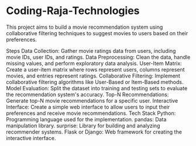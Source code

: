 # Coding-Raja-Technologies
This project aims to build a movie recommendation system using collaborative filtering techniques to suggest movies to users based on their preferences.

Steps
Data Collection: Gather movie ratings data from users, including movie IDs, user IDs, and ratings.
Data Preprocessing: Clean the data, handle missing values, and perform exploratory data analysis.
User-Item Matrix: Create a user-item matrix where rows represent users, columns represent movies, and entries represent ratings.
Collaborative Filtering: Implement collaborative filtering algorithms like User-Based or Item-Based methods.
Model Evaluation: Split the dataset into training and testing sets to evaluate the recommendation system's accuracy.
Top-N Recommendations: Generate top-N movie recommendations for a specific user.
Interactive Interface: Create a simple web interface to allow users to input their preferences and receive movie recommendations.
Tech Stack
Python: Programming language used for the implementation.
pandas: Data manipulation library.
surprise: Library for building and analyzing recommender systems.
Flask or Django: Web framework for creating the interactive interface.

